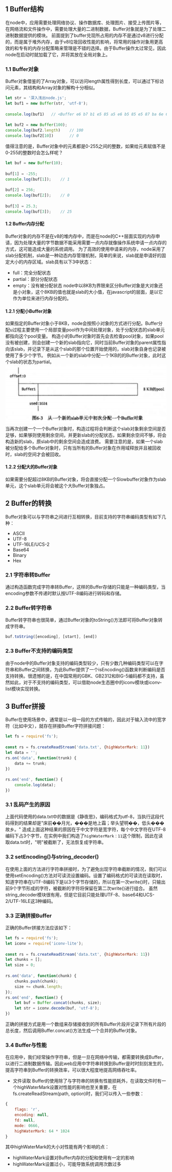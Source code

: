 ## 1 Buffer结构
在node中，应用需要处理网络协议、操作数据库、处理图片、接受上传图片等，在网络流和文件操作中，需要处理大量的二进制数据，Buffer对象就是为了处理二进制数据提供的模块。
前面提到了buffer兑现所占用的内存不是通过v8进行分配的，而是属于堆外内存，由于v8垃圾回收性能的影响，将常用的操作对象用更高效的和专有的内存分配策略来管理是不错的选择。由于Buffer操作太过常见，因此node在启动时就加载了它，并将其放在全局对象上。

### 1.1 Buffer对象
Buffer对象借鉴的了Array对象，可以访问length属性得到长度，可以通过下标访问元素，其结构和Array对象的解构十分相似。
```javascript
let str = '深入浅出node.js';
let buf1 = new Buffer(str, 'utf-8');

console.log(buf1)   // <Buffer e6 b7 b1 e5 85 a5 e6 b5 85 e5 87 ba 6e 6f 64 65 2e 6a 73>

let buf2 = new Buffer(100);
console.log(buf2.length)    // 100
console.log(buf2[10])       // 0
```
值得注意的是，Buffer对象中的元素都是0-255之间的整数，如果给元素赋值不是0-255的整数时会怎么样呢？
```javascript
let buf = new Buffer(10);

buf[1] = -255;
console.log(buf[1]);    // 1

buf[2] = 256;
console.log(buf[2]);    // 0

buf[3] = 25.3;  
console.log(buf[3]);    // 25
```

#### 1.2 Buffer内存分配
Buffer对象的内存不是在v8的堆内存中，而是在node的C++层面实现的内存申请，因为处理大量的字节数据不能采用需要一点内存就像操作系统申请一点内存的方式，这可能造成大量的系统调用。
为了高效的使用申请来的内存，node采用了slab分配机制，slab是一种动态内存管理机制，简单的来说，slab就是申请好的固定大小的内存区域。slab具有以下3中状态：
+ full：完全分配状态
+ partial：部分分配状态
+ empty：没有被分配状态
node中以8KB为界限来区分Buffer对象是大对象还是小对象，这个8KB的值也就是slab的大小值，在javascript的层面，是以它作为单位来进行内存分配的。

#### 1.2.1 分配小Buffer对象
如果指定的Buffer对象小于8KB，node会按照小对象的方式进行分配。Buffer分配u过程主要使用一个局部变量pool作为中间处理对象，处于分配状态的slab单元都指向这个pool变量。
构造小的Buffer对象时首先会去检查pool对象，如果pool没有被创建，则会创建一个新的slab指向它，同时当前Buffer对象的parent属性指向该slab，并记录下是从这个slab的那个位置开始使用的，slab对象自身也记录被使用了多少个字节。
例如从一个新的slab中分配一个1KB的的Buffer对象，此时这个slab的状态为partial。
![分配小Buffer对象](./6-1.png)
当再次创建一个一个Buffer对象时，构造过程将会判断这个slab对象剩余空间是否足够，如果够则使用剩余空间，并更新slab的分配状态，如果剩余空间不够，将会构造新的slab，原slab中的剩余空间会造成浪费。
需要注意的是，如果一个slab被分配给多个Buffer对象时，只有当所有的Buffer对象在作用域释放并且被回收时，slab的空间才会被回收。

#### 1.2.2 分配大的Buffer对象
如果需要分配超过8KB的Buffer对象，将会直接分配一个Slowbuffer对象作为slab单元，这个slab单元将会被这个大Buffer对象独占。

## 2 Buffer的转换
Buffer对象可以与字符串之间进行互相转换，目前支持的字符串编码类型有如下几种：
+ ASCII
+ UTF-8
+ UTF-16LE/UCS-2
+ Base64
+ Binary
+ Hex

### 2.1 字符串转Buffer
通过构造函数完成字符串转Buffer，这样的Buffer存储的只能是一种编码类型，当encoding参数不传递时默认按UTF-8编码进行转码和存储。

### 2.2 Buffer转字符串
Buffer转字符串也很简单，通过Buffer对象的toString()方法即可将Buffer对象转成字符串。
```javascript
buf.toString([encoding], [start], [end])
```

### 2.3 Buffer不支持的编码类型
由于node中的Buffer对象支持的编码类型较少，只有少数几种编码类型可以在字符串和Buffer之间转换，为此Buffer提供了一个isEncoding()函数来判断编码是否支持转换。很遗憾的是，在中国常用的GBK、GB2312和BIG-5编码都不支持，虽然如此，对于不支持的编码类型，可以借助node生态圈中的iconv模块或iconv-list模块实现转换。

## 3 Buffer拼接
Buffer在使用场景中，通常是以一段一段的方式传输的，因此对于输入流中的宽字符（比如中文），就存在拼接Buffer字符拼接问题：
```javascript
let fs = require('fs');

const rs = fs.createReadStream('data.txt', {highWaterMark: 11})
let data = '';
rs.on('data', function(trunk) {
	data += trunk;
})

rs.on('end', function() {
	console.log(data);
})
```
### 3.1 乱码产生的原因
上面代码使用的data.txt中的数据是《静夜思》，编码格式为utf-8，当执行这段代码得到的结果却是"床前��月光，���是地上霜；举头望明��，低头���故乡。" 
造成上面这种结果的原因在于中文字符是宽字符，每个中文字符在UTF-8编码下占3个字节，在实例中我们构造了<code>highWaterMark：11</code>这个限制，因此在读取data.txt时，"明"被截断了，无法恢复成字符串。

### 3.2 setEncoding()与string_decoder()
在使用上面的方法进行字符串拼接时，为了避免出现字符串截断的情况，我们可以使用setEncoding()方法对可读流设置编码。设置了编码格式的可读流在读取时，知道字符串在UTF-8编码下是以3个字节存储的，所以在第一次write()时，只输出前9个字节形成的字符，被截断的字符将保留在第二次write()进行组合。
虽然string_decoder模块很有用，但是它目前只能处理UTF-8、base64和UCS-2/UTF-16LE这3种编码。

### 3.3 正确拼接Buffer
正确的Buffer拼接方法应该如下：
```javascript
let fs = require('fs');
let iconv = require('iconv-lite');

const rs = fs.createReadStream('data.txt', {highWaterMark: 11})
let chunks = [];
let size = 0;

rs.on('data', function(chunk) {
    chunks.push(chunk);
    size += chunk.length;
});
rs.on('end', function() {
    let buf = Buffer.concat(chunks, size);
    let str = iconv.decode(buf, 'utf-8');
})
```
正确的拼接方式是用一个数组来存储接收到的所有Buffer片段并记录下所有片段的总长度，然后调用Buffer.concat()方法生成一个合并的Buffer对象。

### 3.4 Buffer与性能
在应用中，我们经常操作字符串，但是一旦在网络中传输，都需要转换成Buffer，以进行二进制数据传输。因此web应用中字符串转换到Buffer是时时刻刻发生的，提高字符串到Buffer的转换效率，可以很大程度地提高网络吞吐率。

+ 文件读取
Buffer的使用除了与字符串的转换有性能损耗外，在读取文件时有一个highWaterMark设置对性能的影响也至关重要，在fs.createReadStream(path, option)时，我们可以传入一些参数：
```javascript
{
    flags: 'r',
    encoding: null,
    fd: null,
    mode: 0666,
    highWaterMark: 64 * 1024
}
```
其中highWaterMark的大小对性能有两个影响的点：
+ highWaterMark设置对Buffer内存的分配和使用有一定的影响
+ highWaterMark设置过小，可能导致系统调用次数过多
